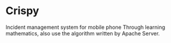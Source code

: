 # Crispy
Incident management system for mobile phone
Through learning mathematics, also use the algorithm written by Apache Server.
